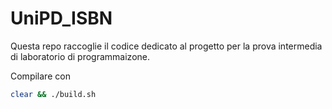 # UniPD_ISBN
Questa repo raccoglie il codice dedicato al progetto per la prova intermedia di laboratorio di programmaizone.

Compilare con
```sh
clear && ./build.sh
```
